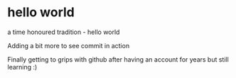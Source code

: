 # hello world
a time honoured tradition - hello world

Adding a bit more to see commit in action

Finally getting to grips with github after having an account for years but still learning :)
